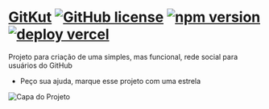 # [GitKut](https://alurakut-omausantos.vercel.app/)  [![GitHub license](https://img.shields.io/badge/license-MIT-blue.svg)](https://github.com/facebook/react/blob/main/LICENSE) [![npm version](https://img.shields.io/npm/v/react.svg?style=flat)](https://www.npmjs.com/package/react) [![deploy vercel](https://img.shields.io/badge/deploy-vercel-yellow)](https://vercel.com/)

Projeto para criação de uma simples, mas funcional, rede social para usuários do GitHub
- Peço sua ajuda, marque esse projeto com uma estrela

![Capa do Projeto](https://alura.mauricio.dev.br/print-projeto.PNG)
